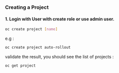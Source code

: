 ### Creating a Project

#### 1. Login with User with create role or use admin user.
```bash
oc create project [name]
```
e.g :
```bash
oc create project auto-rollout
```

validate the result, you should see the list of projects  :
```bash
oc get project
```
